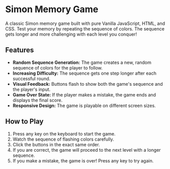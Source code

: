 # Simon Memory Game

A classic Simon memory game built with pure Vanilla JavaScript, HTML, and CSS. Test your memory by repeating the sequence of colors. The sequence gets longer and more challenging with each level you conquer!

## Features

- **Random Sequence Generation:** The game creates a new, random sequence of colors for the player to follow.
- **Increasing Difficulty:** The sequence gets one step longer after each successful round.
- **Visual Feedback:** Buttons flash to show both the game's sequence and the player's input.
- **Game Over State:** If the player makes a mistake, the game ends and displays the final score.
- **Responsive Design:** The game is playable on different screen sizes.

## How to Play

1.  Press any key on the keyboard to start the game.
2.  Watch the sequence of flashing colors carefully.
3.  Click the buttons in the exact same order.
4.  If you are correct, the game will proceed to the next level with a longer sequence.
5.  If you make a mistake, the game is over! Press any key to try again.